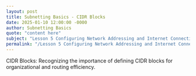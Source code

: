 ```yaml
---
layout: post
title: Subnetting Basics - CIDR Blocks
date: 2025-01-10 12:00:00 -0000
author: Subnetting Basics
quote: "content here"
subject: "Lesson 5 Configuring Network Addressing and Internet Connections"
permalink: "/Lesson 5 Configuring Network Addressing and Internet Connections/Subnetting Basics/Subnetting Basics - CIDR Blocks"
---
```


CIDR Blocks: Recognizing the importance of defining CIDR blocks for organizational and routing efficiency.
